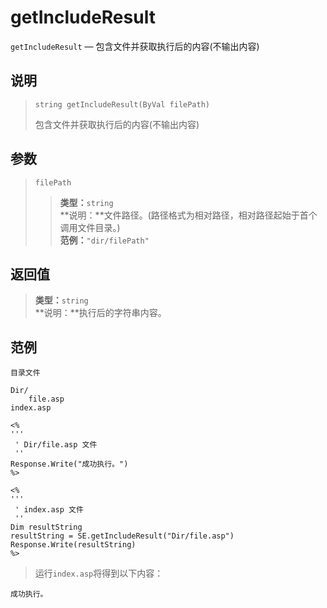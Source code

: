 getIncludeResult
================
`getIncludeResult` &mdash; 包含文件并获取执行后的内容(不输出内容)

说明
----
>     string getIncludeResult(ByVal filePath)
> 包含文件并获取执行后的内容(不输出内容)

参数
----
> `filePath`
>> **类型：**`string`  
>> **说明：**文件路径。(路径格式为相对路径，相对路径起始于首个调用文件目录。)  
>> **范例：**`"dir/filePath"`

返回值
------
> **类型：**`string`  
> **说明：**执行后的字符串内容。

范例
----
>
    目录文件
>
    Dir/
        file.asp
    index.asp
>>
>
    <%
    '''
     ' Dir/file.asp 文件
     ''
    Response.Write("成功执行。")
    %>
>>
>
    <%
    '''
     ' index.asp 文件
     ''
    Dim resultString
    resultString = SE.getIncludeResult("Dir/file.asp")
    Response.Write(resultString)
    %>
> 运行`index.asp`将得到以下内容：  
>
    成功执行。